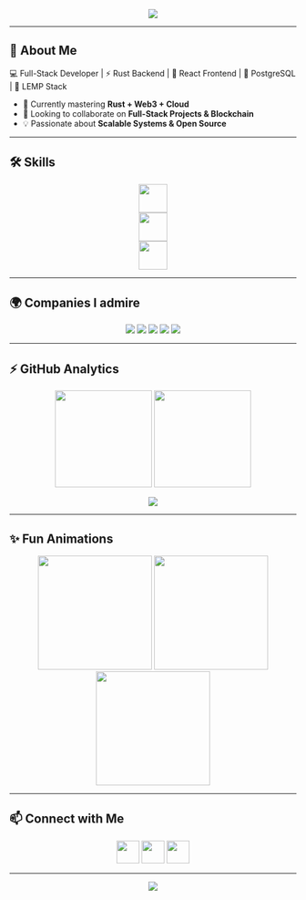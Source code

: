 <!-- Profile Banner -->
<p align="center">
  <img src="https://capsule-render.vercel.app/api?type=waving&color=0:36D1DC,100:5B86E5&height=200&section=header&text=Hi%20👋,%20I'm%20Ankit%20Kumar&fontSize=40&fontColor=ffffff&animation=fadeIn&fontAlignY=40" />
</p>

---

## 🚀 About Me  
💻 Full-Stack Developer | ⚡ Rust Backend | 🎨 React Frontend | 🐘 PostgreSQL | 🔧 LEMP Stack  

- 🌱 Currently mastering **Rust + Web3 + Cloud**  
- 👯 Looking to collaborate on **Full-Stack Projects & Blockchain**  
- 💡 Passionate about **Scalable Systems & Open Source**  

---

## 🛠 Skills  

<p align="center">
  <!-- Languages -->
  <img src="https://skillicons.dev/icons?i=rust,react,ts,js,php,java,c,html,css" height="50" />
  <br/>
  <!-- Backend & Databases -->
  <img src="https://skillicons.dev/icons?i=postgres,mysql,docker,nginx,linux" height="50" />
  <br/>
  <!-- Tools -->
  <img src="https://skillicons.dev/icons?i=git,github,vscode,aws,gcp" height="50" />
</p>

---

## 🌍 Companies I admire  

<p align="center">
  <img src="https://img.shields.io/badge/Google-4285F4?style=for-the-badge&logo=google&logoColor=white" />
  <img src="https://img.shields.io/badge/GitHub-181717?style=for-the-badge&logo=github&logoColor=white" />
  <img src="https://img.shields.io/badge/Microsoft-0078D4?style=for-the-badge&logo=microsoft&logoColor=white" />
  <img src="https://img.shields.io/badge/Amazon-FF9900?style=for-the-badge&logo=amazon&logoColor=white" />
  <img src="https://img.shields.io/badge/Uber-000000?style=for-the-badge&logo=uber&logoColor=white" />
</p>

---

## ⚡ GitHub Analytics  

<p align="center">
  <img src="https://github-readme-stats.vercel.app/api?username=ankit78v&show_icons=true&theme=tokyonight" height="170" />
  <img src="https://github-readme-streak-stats.herokuapp.com/?user=ankit78v&theme=tokyonight" height="170" />
</p>

<p align="center">
  <img src="https://github-readme-activity-graph.vercel.app/graph?username=ankit78v&theme=tokyo-night" />
</p>

---

## ✨ Fun Animations  

<p align="center">
  <img src="https://media.giphy.com/media/qgQUggAC3Pfv687qPC/giphy.gif" height="200" />
  <img src="https://media.giphy.com/media/3oriO0OEd9QIDdllqo/giphy.gif" height="200" />
  <img src="https://media.giphy.com/media/L8K62iTDkzGX6/giphy.gif" height="200" />
</p>

---

## 📫 Connect with Me  

<p align="center">
  <a href="https://github.com/ankit78v"><img src="https://skillicons.dev/icons?i=github" height="40"></a>
  <a href="https://www.linkedin.com/in/ankit-kumar-62b206281?utm_source=share&utm_campaign=share_via&utm_content=profile&utm_medium=android_app"><img src="https://skillicons.dev/icons?i=linkedin" height="40"></a>
  <a href="mailto:ankit.king.com@gmail.com"><img src="https://skillicons.dev/icons?i=gmail" height="40"></a>
</p>

---

<p align="center">
  <img src="https://capsule-render.vercel.app/api?type=waving&color=0:36D1DC,100:5B86E5&height=150&section=footer" />
</p>
